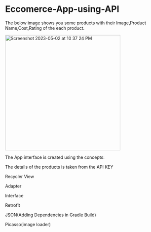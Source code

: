 # Eccomerce-App-using-API

The below image shows you some products with their Image,Product Name,Cost,Rating of the each product.

<img width="373" alt="Screenshot 2023-05-02 at 10 37 24 PM" src="https://user-images.githubusercontent.com/124916476/235736237-9a258438-e0f9-446e-9d9a-7b296f01c662.png">

The App interface is created using the concepts:

The details of the products is taken from the API KEY

Recycler View 

Adapter

Interface

Retrofit

JSON(Adding Dependencies in Gradle Build)

Picasso(image loader)
